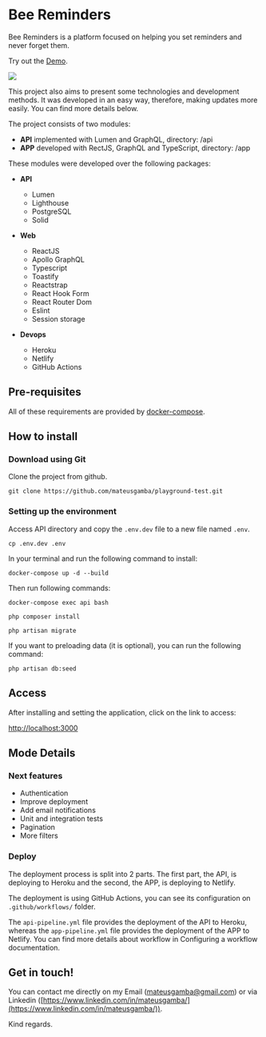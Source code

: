# Bee Reminders

Bee Reminders is a platform focused on helping you set reminders and never forget them.

Try out the [Demo](https://bee-reminders.netlify.app/).

![](https://repository-images.githubusercontent.com/377284075/9e49af00-ce1b-11eb-8df8-8d1ab95bdd76)

This project also aims to present some technologies and development methods. It was developed in an easy way, therefore, making updates more easily. You can find more details below.

The project consists of two modules:

- **API** implemented with Lumen and GraphQL, directory: /api
- **APP** developed with RectJS, GraphQL and TypeScript, directory: /app

These modules were developed over the following packages:

- **API**

  - Lumen
  - Lighthouse
  - PostgreSQL
  - Solid

- **Web**

  - ReactJS
  - Apollo GraphQL
  - Typescript
  - Toastify
  - Reactstrap
  - React Hook Form
  - React Router Dom
  - Eslint
  - Session storage

- **Devops**
  - Heroku
  - Netlify
  - GitHub Actions

## Pre-requisites

All of these requirements are provided by [docker-compose](https://docs.docker.com/compose/).

## How to install

### Download using Git

Clone the project from github.

```
git clone https://github.com/mateusgamba/playground-test.git
```

### Setting up the environment

Access API directory and copy the `.env.dev` file to a new file named `.env`.

```
cp .env.dev .env
```

In your terminal and run the following command to install:

```
docker-compose up -d --build
```

Then run following commands:

```
docker-compose exec api bash

php composer install

php artisan migrate
```

If you want to preloading data (it is optional), you can run the following command:

```
php artisan db:seed
```

## Access

After installing and setting the application, click on the link to access:

[http://localhost:3000](http://localhost:3000)

## Mode Details

### Next features

- Authentication
- Improve deployment
- Add email notifications
- Unit and integration tests
- Pagination
- More filters

### Deploy

The deployment process is split into 2 parts. The first part, the API, is deploying to Heroku and the second, the APP, is deploying to Netlify.

The deployment is using GitHub Actions, you can see its configuration on `.github/workflows/` folder.

The `api-pipeline.yml` file provides the deployment of the API to Heroku, whereas the `app-pipeline.yml` file provides the deployment of the APP to Netlify. You can find more details about workflow in Configuring a workflow documentation.

## Get in touch!

You can contact me directly on my Email (mateusgamba@gmail.com) or via Linkedin ([https://www.linkedin.com/in/mateusgamba/](https://www.linkedin.com/in/mateusgamba/)).

Kind regards.
